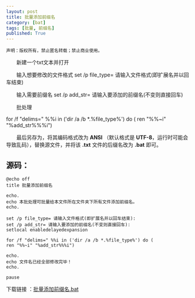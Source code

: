```yaml
---
layout: post
title: 批量添加前缀名
category: [bat]
tags: [批量, 前缀名]
published: True
---
```



`声明：版权所有，禁止匿名转载；禁止商业使用。`


　　新建一个txt文本并打开

　　输入想要修改的文件格式  set /p file_type= 请输入文件格式(即扩展名并以回车结束)

　　输入需要前缀名  set /p add_str= 请输入要添加的前缀名(不变则直接回车)

　　批处理

for /f "delims=" %%i in ('dir /a /b *.%file_type%') do (
ren "%%~i" "%add_str%%%i")

　　最后另存为，将其编码格式改为 **ANSI** （默认格式是 **UTF-8**，运行时可能会导致乱码），替换源文件，并将该 **.txt** 文件的后缀名改为 **.bat** 即可。





## 源码：

```ANSI
@echo off
title 批量添加前缀名 

echo.
echo 本批处理可批量给本文件所在文件夹下所有文件添加前缀名。
echo.

set /p file_type= 请输入文件格式(即扩展名并以回车结束):
set /p add_str= 请输入要添加的前缀名(不变则直接回车):
setlocal enabledelayedexpansion

for /f "delims=" %%i in ('dir /a /b *.%file_type%') do (
ren "%%~i" "%add_str%%%i")

echo.
echo 文件名已经全部修改完毕！
echo.

pause
```

下载链接 ：[批量添加前缀名.bat](\public\img\bat\批量添加前缀名.bat)